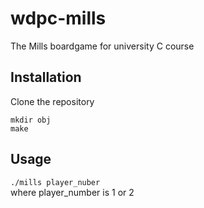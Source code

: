 # wdpc-mills
The Mills boardgame for university C course

Installation
------------
Clone the repository  
```
mkdir obj
make
```
Usage
--------
`./mills player_nuber`  
where player_number is 1 or 2
